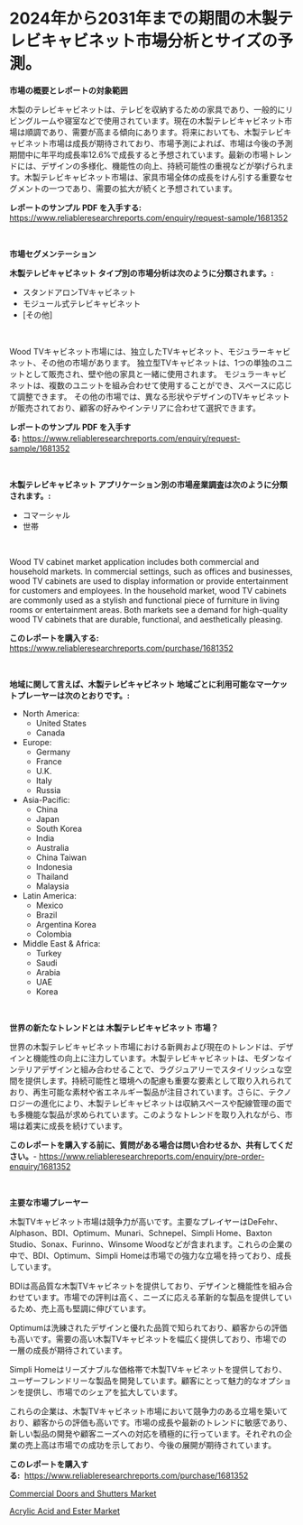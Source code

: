 <p><h1>2024年から2031年までの期間の木製テレビキャビネット市場分析とサイズの予測。</h1></p><p><strong>市場の概要とレポートの対象範囲</strong></p>
<p><p>木製のテレビキャビネットは、テレビを収納するための家具であり、一般的にリビングルームや寝室などで使用されています。現在の木製テレビキャビネット市場は順調であり、需要が高まる傾向にあります。将来においても、木製テレビキャビネット市場は成長が期待されており、市場予測によれば、市場は今後の予測期間中に年平均成長率12.6%で成長すると予想されています。最新の市場トレンドには、デザインの多様化、機能性の向上、持続可能性の重視などが挙げられます。木製テレビキャビネット市場は、家具市場全体の成長をけん引する重要なセグメントの一つであり、需要の拡大が続くと予想されています。</p></p>
<p><strong>レポートのサンプル PDF を入手する:</strong> <a href="https://www.reliableresearchreports.com/enquiry/request-sample/1681352">https://www.reliableresearchreports.com/enquiry/request-sample/1681352</a></p>
<p>&nbsp;</p>
<p><strong>市場セグメンテーション</strong></p>
<p><strong>木製テレビキャビネット タイプ別の市場分析は次のように分類されます。:</strong></p>
<p><ul><li>スタンドアロンTVキャビネット</li><li>モジュール式テレビキャビネット</li><li>[その他]</li></ul></p>
<p>&nbsp;</p>
<p><p>Wood TVキャビネット市場には、独立したTVキャビネット、モジュラーキャビネット、その他の市場があります。 独立型TVキャビネットは、1つの単独のユニットとして販売され、壁や他の家具と一緒に使用されます。 モジュラーキャビネットは、複数のユニットを組み合わせて使用することができ、スペースに応じて調整できます。 その他の市場では、異なる形状やデザインのTVキャビネットが販売されており、顧客の好みやインテリアに合わせて選択できます。</p></p>
<p><strong>レポートのサンプル PDF を入手する:</strong>&nbsp;<a href="https://www.reliableresearchreports.com/enquiry/request-sample/1681352">https://www.reliableresearchreports.com/enquiry/request-sample/1681352</a></p>
<p>&nbsp;</p>
<p><strong> 木製テレビキャビネット アプリケーション別の市場産業調査は次のように分類されます。:</strong></p>
<p><ul><li>コマーシャル</li><li>世帯</li></ul></p>
<p>&nbsp;</p>
<p><p>Wood TV cabinet market application includes both commercial and household markets. In commercial settings, such as offices and businesses, wood TV cabinets are used to display information or provide entertainment for customers and employees. In the household market, wood TV cabinets are commonly used as a stylish and functional piece of furniture in living rooms or entertainment areas. Both markets see a demand for high-quality wood TV cabinets that are durable, functional, and aesthetically pleasing.</p></p>
<p><strong>このレポートを購入する:</strong>&nbsp; <a href="https://www.reliableresearchreports.com/purchase/1681352">https://www.reliableresearchreports.com/purchase/1681352</a></p>
<p>&nbsp;</p>
<p><strong>地域に関して言えば、木製テレビキャビネット 地域ごとに利用可能なマーケットプレーヤーは次のとおりです。:</strong></p>
<p><ul>
    <li>
        North America:
        <ul>
            <li>United States</li>
            <li>Canada</li>
        </ul>
    </li>
    <li>
        Europe:
        <ul>
            <li>Germany</li>
            <li>France</li>
            <li>U.K.</li>
            <li>Italy</li>
            <li>Russia</li>
        </ul>
    </li>
    <li>
        Asia-Pacific:
        <ul>
            <li>China</li>
            <li>Japan</li>
            <li>South Korea</li>
            <li>India</li>
            <li>Australia</li>
            <li>China Taiwan</li>
            <li>Indonesia</li>
            <li>Thailand</li>
            <li>Malaysia</li>
        </ul>
    </li>
    <li>
        Latin America:
        <ul>
            <li>Mexico</li>
            <li>Brazil</li>
            <li>Argentina Korea</li>
            <li>Colombia</li>
        </ul>
    </li>
    <li>
        Middle East & Africa:
        <ul>
            <li>Turkey</li>
            <li>Saudi</li>
            <li>Arabia</li>
            <li>UAE</li>
            <li>Korea</li>
        </ul>
    </li>
    </ul></p>
<p>&nbsp;</p>
<p><strong>世界の新たなトレンドとは 木製テレビキャビネット 市場？</strong></p>
<p><p>世界の木製テレビキャビネット市場における新興および現在のトレンドは、デザインと機能性の向上に注力しています。木製テレビキャビネットは、モダンなインテリアデザインと組み合わせることで、ラグジュアリーでスタイリッシュな空間を提供します。持続可能性と環境への配慮も重要な要素として取り入れられており、再生可能な素材や省エネルギー製品が注目されています。さらに、テクノロジーの進化により、木製テレビキャビネットは収納スペースや配線管理の面でも多機能な製品が求められています。このようなトレンドを取り入れながら、市場は着実に成長を続けています。</p></p>
<p><strong>このレポートを購入する前に、質問がある場合は問い合わせるか、共有してください。</strong>- <a href="https://www.reliableresearchreports.com/enquiry/pre-order-enquiry/1681352">https://www.reliableresearchreports.com/enquiry/pre-order-enquiry/1681352</a></p>
<p>&nbsp;</p>
<p><strong>主要な市場プレーヤー</strong></p>
<p><p>木製TVキャビネット市場は競争力が高いです。主要なプレイヤーはDeFehr、Alphason、BDI、Optimum、Munari、Schnepel、Simpli Home、Baxton Studio、Sonax、Furinno、Winsome Woodなどが含まれます。これらの企業の中で、BDI、Optimum、Simpli Homeは市場での強力な立場を持っており、成長しています。 </p><p>BDIは高品質な木製TVキャビネットを提供しており、デザインと機能性を組み合わせています。市場での評判は高く、ニーズに応える革新的な製品を提供しているため、売上高も堅調に伸びています。 </p><p>Optimumは洗練されたデザインと優れた品質で知られており、顧客からの評価も高いです。需要の高い木製TVキャビネットを幅広く提供しており、市場での一層の成長が期待されています。 </p><p>Simpli Homeはリーズナブルな価格帯で木製TVキャビネットを提供しており、ユーザーフレンドリーな製品を開発しています。顧客にとって魅力的なオプションを提供し、市場でのシェアを拡大しています。 </p><p>これらの企業は、木製TVキャビネット市場において競争力のある立場を築いており、顧客からの評価も高いです。市場の成長や最新のトレンドに敏感であり、新しい製品の開発や顧客ニーズへの対応を積極的に行っています。それぞれの企業の売上高は市場での成功を示しており、今後の展開が期待されています。</p></p>
<p><strong>このレポートを購入する:</strong>&nbsp;&nbsp;<a href="https://www.reliableresearchreports.com/purchase/1681352">https://www.reliableresearchreports.com/purchase/1681352</a></p>
<p><p><a href="https://github.com/Airanohannonzb68e5pb53oc1/Market-Research-Report-List-1/blob/main/commercial-doors-and-shutters-market.md">Commercial Doors and Shutters Market</a></p><p><a href="https://github.com/fiixsa/Market-Research-Report-List-1/blob/main/acrylic-acid-and-ester-market.md">Acrylic Acid and Ester Market</a></p></p>